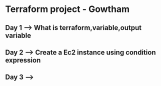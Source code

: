 # Terraform project - Gowtham

## Day 1 --> What is terraform,variable,output variable

## Day 2 --> Create a Ec2 instance using condition expression

## Day 3 --> 
